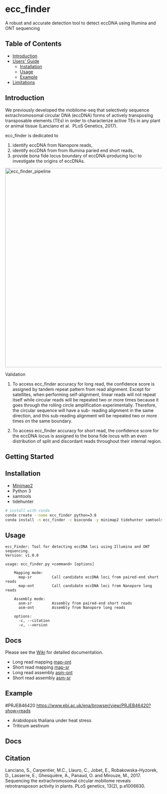 

# ecc_finder
A robust and accurate detection tool to detect eccDNA using Illumina and ONT sequencing
 
## Table of Contents

- [Introduction](#intro)
- [Users' Guide](#uguide)
  - [Installation](#install)
  - [Usage](#Usage)
  - [Example](#example)
- [Limitations](#limit)

## <a name="intro"></a>Introduction

We previously developed the mobilome-seq that selectively sequence extrachromosomal circular DNA (eccDNA) forms of actively transposing transposable elements (TEs) in order to characterize active TEs in any plant or animal tissue (Lanciano et al.  PLoS Genetics, 2017).

ecc_finder is dedicated to 
1) identify eccDNA from Nanopore reads, 
2) identify eccDNA from from Illumina paried end short reads, 
3) provide bona fide locus boundary of eccDNA-producing loci to investigate the origins of eccDNAs.

<img width="641" alt="ecc_finder_pipeline" src="https://user-images.githubusercontent.com/8072119/124471419-20831e80-dd9d-11eb-89ce-49d5493764d5.png">

Validation 

1) To access ecc_finder accuracy for long read, the confidence score is assigned by tandem repeat pattern from read alignment. Except for satellites, when performing self-alignment, linear reads will not repeat itself while circular reads will be repeated two or more times because it goes through the rolling circle amplification experimentally. Therefore, the circular sequence will have a sub- reading alignment in the same direction, and this sub-reading alignment will be repeated two or more times on the same boundary. 

2) To access ecc_finder accuracy for short read, the confidence score for the eccDNA locus is assigned to the bona fide locus with an even distribution of split and discordant reads throughout their internal region.




## Getting Started
## <a name="install"></a>Installation

- [Minimap2](https://github.com/lh3/minimap2)
- Python 3 
- samtools
- tidehunter

```bash
# install with conda
conda create --name ecc_finder python=3.8
conda install -n ecc_finder -c bioconda -y minimap2 tidehunter samtools

```
## <a name="Usage"></a>Usage
```
ecc_Finder: Tool for detecting eccDNA loci using Illumina and ONT sequencing.
Version: v1.0.0

usage: ecc_finder.py <command> [options]
    
    Mapping mode:
      map-sr         Call candidate eccDNA loci from paired-end short reads
      map-ont        Call candidate eccDNA loci from Nanopore long reads
    
    Assembly mode:
      asm-sr         Assembly from paired-end short reads
      asm-ont        Assembly from Nanopore long reads
      
    options:
      -c, --citation  
      -v, --version
```

## Docs
Please see the [Wiki](https://github.com/njaupan/ecc_finder/wiki) for detailed documentation.
- Long read mapping [map-ont](https://github.com/njaupan/ecc_finder/wiki/map-ont)
- Short read mapping [map-sr](https://github.com/njaupan/ecc_finder/map-sr) 
- Long read assembly [asm-ont](https://github.com/njaupan/ecc_finder/wiki/asm-ont)
- Short read assembly [asm-sr](https://github.com/njaupan/ecc_finder/asm-sr) 
 


## <a name="example"></a>Example
#PRJEB46420
https://www.ebi.ac.uk/ena/browser/view/PRJEB46420?show=reads
- Arabidopsis thaliana under heat stress 
- Triticum aestivum 

## Docs
## Citation
Lanciano, S., Carpentier, M.C., Llauro, C., Jobet, E., Robakowska-Hyzorek, D., Lasserre, E., Ghesquière, A., Panaud, O. and Mirouze, M., 2017. Sequencing the extrachromosomal circular mobilome reveals retrotransposon activity in plants. PLoS genetics, 13(2), p.e1006630.
